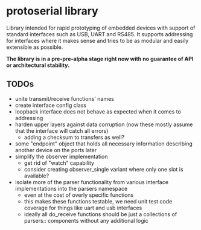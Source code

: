 # protoserial library

Library intended for rapid prototyping of embedded devices with support of standard interfaces such as USB, UART and RS485. It supports addressing for interfaces where it makes sense and tries to be as modular and easily extensible as possible.

**The library is in a pre-pre-alpha stage right now with no guarantee of API or architectural stability.**


## TODOs
- unite transmit/receive functions' names
- create interface config class
- loopback interface does not behave as expected when it comes to addressing
- harden upper layers against data corruption (now these mostly assume that the interface will catch all errors)
    - adding a checksum to transfers as well?
- some "endpoint" object that holds all necessary information describing another device on the ports later
- simplify the observer implementation
    - get rid of "watch" capability
    - consider creating observer_single variant where only one slot is available?
- isolate more of the parser functionality from various interface implementations into the parsers namespace
    - even at the cost of overly specific functions
    - this makes these functions testable, we need unit test code coverage for things like uart and usb interfaces 
    - ideally all do_receive functions should be just a collections of parsers:: components without any additional logic
